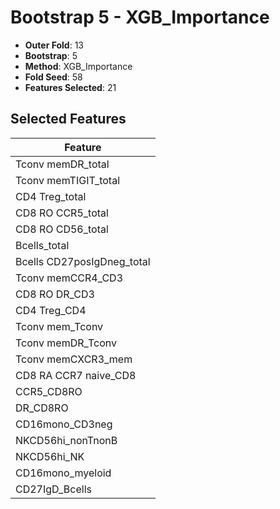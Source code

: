 # Bootstrap 5 - XGB_Importance

- **Outer Fold**: 13
- **Bootstrap**: 5
- **Method**: XGB_Importance
- **Fold Seed**: 58
- **Features Selected**: 21

## Selected Features

| Feature |
|---------|
| Tconv memDR_total |
| Tconv memTIGIT_total |
| CD4 Treg_total |
| CD8 RO CCR5_total |
| CD8 RO CD56_total |
| Bcells_total |
| Bcells CD27posIgDneg_total |
| Tconv memCCR4_CD3 |
| CD8 RO DR_CD3 |
| CD4 Treg_CD4 |
| Tconv mem_Tconv |
| Tconv memDR_Tconv |
| Tconv memCXCR3_mem |
| CD8 RA CCR7 naive_CD8 |
| CCR5_CD8RO |
| DR_CD8RO |
| CD16mono_CD3neg |
| NKCD56hi_nonTnonB |
| NKCD56hi_NK |
| CD16mono_myeloid |
| CD27IgD_Bcells |
